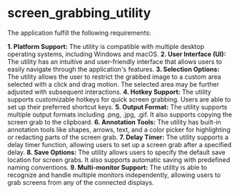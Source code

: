 # screen_grabbing_utility

The application fulfill the following requirements: 

**1. Platform Support:** The utility is compatible with multiple desktop
operating systems, including Windows and macOS.
**2. User Interface (UI):** The utility has an intuitive and user-friendly
interface that allows users to easily navigate through the application's
features.
**3. Selection Options:** The utility allows the user to restrict the grabbed
image to a custom area selected with a click and drag motion. The selected
area may be further adjusted with subsequent interactions.
**4. Hotkey Support:** The utility supports customizable hotkeys for quick
screen grabbing. Users are able to set up their preferred shortcut keys.
**5. Output Format:** The utility supports multiple output formats including
.png, .jpg, .gif. It also supports copying the screen grab to the clipboard.
**6. Annotation Tools:** The utility has built-in annotation tools like
shapes, arrows, text, and a color picker for highlighting or redacting parts of
the screen grab.
**7. Delay Timer:** The utility supports a delay timer function, allowing users
to set up a screen grab after a specified delay.
**8. Save Options:** The utility allows users to specify the default save
location for screen grabs. It also supports automatic saving with
predefined naming conventions.
**9. Multi-monitor Support:** The utility is able to recognize and handle
multiple monitors independently, allowing users to grab screens from any of the connected
displays.
